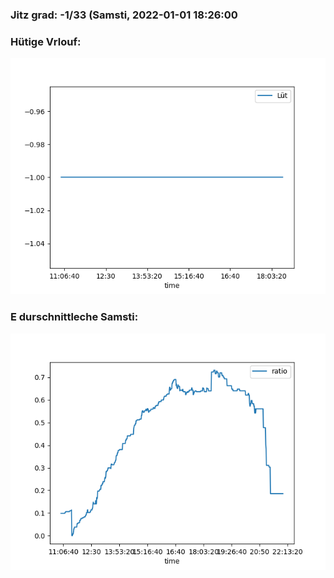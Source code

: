 ### Jitz grad: -1/33 (Samsti, 2022-01-01 18:26:00

### Hütige Vrlouf:
![Graph](Today.png)

### E durschnittleche Samsti:
![Graph](Samsti.png)